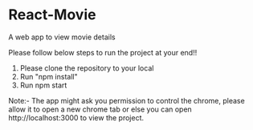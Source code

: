 # React-Movie
A web app to view movie details

Please follow below steps to run the project at your end!!

1. Please clone the repository to your local
2. Run "npm install"
3. Run npm start

Note:- The app might ask you permission to control the chrome, please allow it to open a new chrome tab or else you can open 
       http://localhost:3000 to view the project.
       
 
